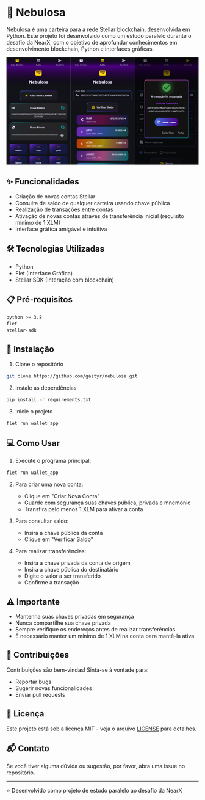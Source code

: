 # 🌌 Nebulosa

Nebulosa é uma carteira para a rede Stellar blockchain, desenvolvida em Python. Este projeto foi desenvolvido como um estudo paralelo durante o desafio da NearX, com o objetivo de aprofundar conhecimentos em desenvolvimento blockchain, Python e interfaces gráficas.

<img src="nebulosa.png" alt="Nebulosa" width="623"/>

## ✨ Funcionalidades

- Criação de novas contas Stellar
- Consulta de saldo de qualquer carteira usando chave pública
- Realização de transações entre contas
- Ativação de novas contas através de transferência inicial (requisito mínimo de 1 XLM)
- Interface gráfica amigável e intuitiva

## 🛠️ Tecnologias Utilizadas

- Python
- Flet (Interface Gráfica)
- Stellar SDK (Interação com blockchain)

## 📋 Pré-requisitos

```bash
python >= 3.8
flet
stellar-sdk
```

## 🚀 Instalação

1. Clone o repositório
```bash
git clone https://github.com/gastyr/nebulosa.git
```

2. Instale as dependências
```bash
pip install -r requirements.txt
```

3. Inicie o projeto
```bash
flet run wallet_app     
```

## 💻 Como Usar

1. Execute o programa principal:
```bash
flet run wallet_app
```

2. Para criar uma nova conta:
   - Clique em "Criar Nova Conta"
   - Guarde com segurança suas chaves pública, privada e mnemonic
   - Transfira pelo menos 1 XLM para ativar a conta

3. Para consultar saldo:
   - Insira a chave pública da conta
   - Clique em "Verificar Saldo"

4. Para realizar transferências:
   - Insira a chave privada da conta de origem
   - Insira a chave pública do destinatário
   - Digite o valor a ser transferido
   - Confirme a transação

## ⚠️ Importante

- Mantenha suas chaves privadas em segurança
- Nunca compartilhe sua chave privada
- Sempre verifique os endereços antes de realizar transferências
- É necessário manter um mínimo de 1 XLM na conta para mantê-la ativa

## 🤝 Contribuições

Contribuições são bem-vindas! Sinta-se à vontade para:
- Reportar bugs
- Sugerir novas funcionalidades
- Enviar pull requests

## 📝 Licença

Este projeto está sob a licença MIT - veja o arquivo [LICENSE](LICENSE) para detalhes.

## 📬 Contato

Se você tiver alguma dúvida ou sugestão, por favor, abra uma issue no repositório.

---

⭐ Desenvolvido como projeto de estudo paralelo ao desafio da NearX